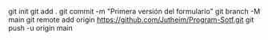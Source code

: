 git init
git add .
git commit -m "Primera versión del formulario"
git branch -M main
git remote add origin https://github.com/Jutheim/Program-Sotf.git
git push -u origin main
